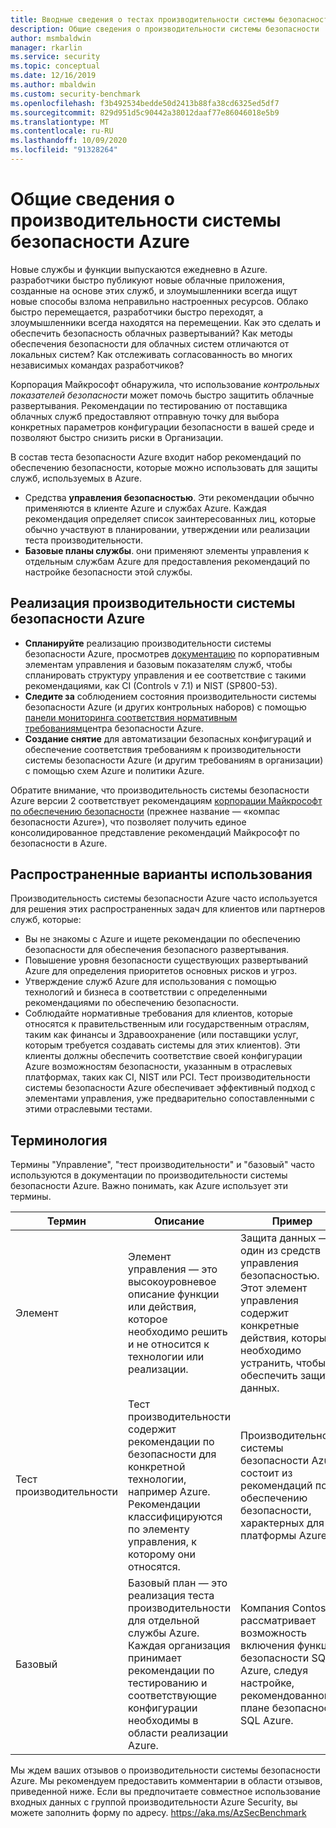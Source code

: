 ```yaml
---
title: Вводные сведения о тестах производительности системы безопасности Azure
description: Общие сведения о производительности системы безопасности
author: msmbaldwin
manager: rkarlin
ms.service: security
ms.topic: conceptual
ms.date: 12/16/2019
ms.author: mbaldwin
ms.custom: security-benchmark
ms.openlocfilehash: f3b492534bedde50d2413b88fa38cd6325ed5df7
ms.sourcegitcommit: 829d951d5c90442a38012daaf77e86046018e5b9
ms.translationtype: MT
ms.contentlocale: ru-RU
ms.lasthandoff: 10/09/2020
ms.locfileid: "91328264"
---
```

# <a name="azure-security-benchmark-introduction"></a>Общие сведения о производительности системы безопасности Azure

Новые службы и функции выпускаются ежедневно в Azure. разработчики быстро публикуют новые облачные приложения, созданные на основе этих служб, и злоумышленники всегда ищут новые способы взлома неправильно настроенных ресурсов. Облако быстро перемещается, разработчики быстро переходят, а злоумышленники всегда находятся на перемещении. Как это сделать и обеспечить безопасность облачных развертываний? Как методы обеспечения безопасности для облачных систем отличаются от локальных систем? Как отслеживать согласованность во многих независимых командах разработчиков?

Корпорация Майкрософт обнаружила, что использование *контрольных показателей безопасности* может помочь быстро защитить облачные развертывания. Рекомендации по тестированию от поставщика облачных служб предоставляют отправную точку для выбора конкретных параметров конфигурации безопасности в вашей среде и позволяют быстро снизить риски в Организации.

В состав теста безопасности Azure входит набор рекомендаций по обеспечению безопасности, которые можно использовать для защиты служб, используемых в Azure.

- Средства **управления безопасностью**. Эти рекомендации обычно применяются в клиенте Azure и службах Azure. Каждая рекомендация определяет список заинтересованных лиц, которые обычно участвуют в планировании, утверждении или реализации теста производительности. 
- **Базовые планы службы**. они применяют элементы управления к отдельным службам Azure для предоставления рекомендаций по настройке безопасности этой службы.

## <a name="implement-the-azure-security-benchmark"></a>Реализация производительности системы безопасности Azure
- **Спланируйте** реализацию производительности системы безопасности Azure, просмотрев [документацию](overview.md) по корпоративным элементам управления и базовым показателям служб, чтобы спланировать структуру управления и ее соответствие с такими рекомендациями, как CI (Controls v 7.1) и NIST (SP800-53).
- **Следите за** соблюдением состояния производительности системы безопасности Azure (и других контрольных наборов) с помощью [панели мониторинга соответствия нормативным требованиям](../../security-center/security-center-compliance-dashboard.md)центра безопасности Azure.
- **Создание снятие** для автоматизации безопасных конфигураций и обеспечение соответствия требованиям к производительности системы безопасности Azure (и другим требованиям в организации) с помощью схем Azure и политики Azure.
 
Обратите внимание, что производительность системы безопасности Azure версии 2 соответствует рекомендациям [корпорации Майкрософт по обеспечению безопасности](/security/compass/microsoft-security-compass-introduction) (прежнее название — «компас безопасности Azure»), что позволяет получить единое консолидированное представление рекомендаций Майкрософт по безопасности в Azure.

## <a name="common-use-cases"></a>Распространенные варианты использования

Производительность системы безопасности Azure часто используется для решения этих распространенных задач для клиентов или партнеров служб, которые:
- Вы не знакомы с Azure и ищете рекомендации по обеспечению безопасности для обеспечения безопасного развертывания.
- Повышение уровня безопасности существующих развертываний Azure для определения приоритетов основных рисков и угроз.
- Утверждение служб Azure для использования с помощью технологий и бизнеса в соответствии с определенными рекомендациями по обеспечению безопасности.
- Соблюдайте нормативные требования для клиентов, которые относятся к правительственным или государственным отраслям, таким как финансы и Здравоохранение (или поставщики услуг, которым требуется создавать системы для этих клиентов). Эти клиенты должны обеспечить соответствие своей конфигурации Azure возможностям безопасности, указанным в отраслевых платформах, таких как CI, NIST или PCI. Тест производительности системы безопасности Azure обеспечивает эффективный подход с элементами управления, уже предварительно сопоставленными с этими отраслевыми тестами.

## <a name="terminology"></a>Терминология

Термины "Управление", "тест производительности" и "базовый" часто используются в документации по производительности системы безопасности Azure. Важно понимать, как Azure использует эти термины.


| Термин | Описание | Пример |
|--|--|--|
| Элемент | Элемент управления — это высокоуровневое описание функции или действия, которое необходимо решить и не относится к технологии или реализации. | Защита данных — один из средств управления безопасностью. Этот элемент управления содержит конкретные действия, которые необходимо устранить, чтобы обеспечить защиту данных. |
| Тест производительности | Тест производительности содержит рекомендации по безопасности для конкретной технологии, например Azure. Рекомендации классифицируются по элементу управления, к которому они относятся. | Производительность системы безопасности Azure состоит из рекомендаций по обеспечению безопасности, характерных для платформы Azure. |
| Базовый | Базовый план — это реализация теста производительности для отдельной службы Azure. Каждая организация принимает рекомендации по тестированию и соответствующие конфигурации необходимы в области реализации Azure. | Компания Contoso рассматривает возможность включения функций безопасности SQL Azure, следуя настройке, рекомендованной в плане безопасности SQL Azure.

Мы ждем ваших отзывов о производительности системы безопасности Azure. Мы рекомендуем предоставить комментарии в области отзывов, приведенной ниже. Если вы предпочитаете совместное использование входных данных с группой производительности Azure Security, вы можете заполнить форму по адресу. https://aka.ms/AzSecBenchmark
